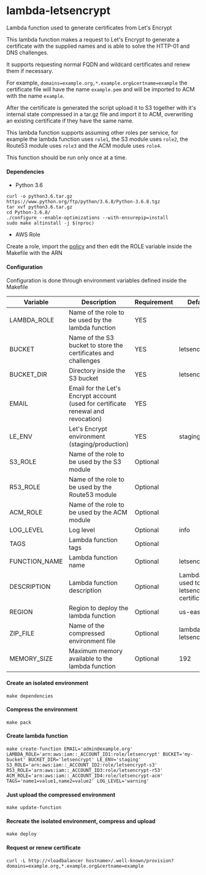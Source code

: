 # lambda-letsencrypt

Lambda function used to generate certificates from Let's Encrypt

This lambda function makes a request to Let's Encrypt to generate a certificate
with the supplied names and is able to solve the HTTP-01 and DNS challenges.

It supports requesting normal FQDN and wildcard certificates and renew them if
necessary.

For example, `domains=example.org,*.example.org&certname=example` the certificate
file will have the name `example.pem` and will be imported to ACM with the
name `example`.

After the certificate is generated the script upload it to S3 together with it's
internal state compressed in a tar.gz file and import it to ACM, overwriting an
existing certificate if they have the same name.

This lambda function supports assuming other roles per service, for example the
lambda function uses `role1`, the S3 module uses `role2`, the Route53 module
uses `role3` and the ACM module uses `role4`.

This function should be run only once at a time.

#### Dependencies

* Python 3.6

```
curl -o python3.6.tar.gz https://www.python.org/ftp/python/3.6.8/Python-3.6.8.tgz
tar xvf python3.6.tar.gz
cd Python-3.6.8/
./configure --enable-optimizations --with-ensurepip=install
sudo make altinstall -j $(nproc)
```

* AWS Role

Create a role, import the [policy](https://github.com/chaordic/operations-infra/raw/master/scripts/lambda-letsencrypt/policy.json) and then edit the ROLE variable inside the Makefile with the ARN

#### Configuration

Configuration is done through environment variables defined inside the Makefile

| Variable   	    | Description                                                                       	| Requirement 	| Default Value           	                                    |
|---------------	|-----------------------------------------------------------------------------------	|-------------	|-------------------------------------------------------------	|
| LAMBDA\_ROLE 	    | Name of the role to be used by the lambda function                                	| YES         	|                                                               |
| BUCKET     	    | Name of the S3 bucket to store the certificates and challenges                    	| YES         	| letsencrypt             	                                    |
| BUCKET\_DIR 	    | Directory inside the S3 bucket                                                    	| YES         	| letsencrypt\_internal    	                                    |
| EMAIL      	    | Email for the Let's Encrypt account (used for certificate renewal and revocation) 	| YES         	|                        	                                    |
| LE\_ENV     	    | Let's Encrypt environment (staging/production)                                    	| YES         	| staging                 	                                    |
| S3\_ROLE  	    | Name of the role to be used by the S3 module                                      	| Optional    	|                                                               |
| R53\_ROLE  	    | Name of the role to be used by the Route53 module                                    	| Optional    	|                                                               |
| ACM\_ROLE  	    | Name of the role to be used by the ACM module                                      	| Optional    	|                                                               |
| LOG\_LEVEL  	    | Log level                                                                         	| Optional    	| info                    	                                    |
| TAGS        	    | Lambda function tags                                                              	| Optional    	|                         	                                    |
| FUNCTION\_NAME    | Lambda function name                                                              	| Optional    	| letsencrypt\_internal   	                                    |
| DESCRIPTION 	    | Lambda function description                                                       	| Optional    	| Lambda function used to provision letsencrypt certificates    |
| REGION      	    | Region to deploy the lambda function                                              	| Optional    	| us-east-1               	                                    |
| ZIP\_FILE    	    | Name of the compressed environment file                                           	| Optional    	| lambda-letsencrypt.zip  	                                    |
| MEMORY\_SIZE	    | Maximum memory available to the lambda function                                   	| Optional    	| 192                     	                                    |

#### Create an isolated environment

`make dependencies`

#### Compress the environment

`make pack`

#### Create lambda function

`make create-function EMAIL='admin@example.org' LAMBDA_ROLE='arn:aws:iam::_ACCOUNT_ID1:role/letsencrypt' BUCKET='my-bucket' BUCKET_DIR='letsencrypt' LE_ENV='staging' S3_ROLE='arn:aws:iam::_ACCOUNT_ID2:role/letsencrypt-s3' R53_ROLE='arn:aws:iam::_ACCOUNT_ID3:role/letsencrypt-r53' ACM_ROLE='arn:aws:iam::_ACCOUNT_ID4:role/letsencrypt-acm' TAGS='name1=value1,name2=value2' LOG_LEVEL='warning'`

#### Just upload the compressed environment

`make update-function`

#### Recreate the isolated environment, compress and upload

`make deploy`

#### Request or renew certificate

`curl -L http://<loadbalancer hostname>/.well-known/provision?domains=example.org,*.example.org&certname=example`
